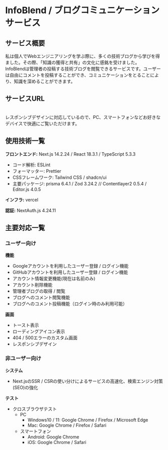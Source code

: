# InfoBlend / ブログコミュニケーションサービス

## サービス概要

私は個人でWebエンジニアリングを学ぶ際に、多くの技術ブログから学びを得ました。その際、「知識の獲得と共有」の文化に感銘を受けました。  
InfoBlendは管理者の投稿する技術ブログを閲覧できるサービスです。ユーザーは自由にコメントを投稿することができ、コミュニケーションをとることにより、知識を深めることができます。


## サービスURL

[](https://info-blend.vercel.app/)  
レスポンシブデザインに対応しているので、PC、スマートフォンなどお好きなデバイスで快適にご覧いただけます。

## 使用技術一覧

**フロントエンド:** Next.js 14.2.24 / React 18.3.1 / TypeScript 5.3.3

- コード解析: ESLint
- フォーマッター: Prettier
- CSSフレームワーク: Tailwind CSS / shadcn/ui
- 主要パッケージ: prisma 6.4.1 / Zod 3.24.2 // Contentlayer2 0.5.4 / Editor.js 4.0.5

**インフラ:** vercel

**認証:** NextAuth.js 4.24.11

## 主要対応一覧

### ユーザー向け

**機能**

- Googleアカウントを利用したユーザー登録 / ログイン機能
- GitHubアカウントを利用したユーザー登録 / ログイン機能
- アカウント情報変更機能(現在は名前のみ)
- アカウント削除機能
- 管理者ブログの取得 / 閲覧
- ブログへのコメント閲覧機能
- ブログへのコメント投稿機能（ログイン時のみ利用可能）

**画面**

- トースト表示
- ローディングアイコン表示
- 404 / 500エラーのカスタム画面
- レスポンシブデザイン

### 非ユーザー向け

**システム**

- Next.jsのSSR / CSRの使い分けによるサービスの高速化、検索エンジン対策(SEO)の強化

**テスト**

- クロスブラウザテスト
    - PC
        - Windows10 / 11: Google Chrome / Firefox / Microsoft Edge
        - Mac: Google Chrome / Firefox / Safari
    - スマートフォン
        - Android: Google Chrome
        - iOS: Google Chrome / Safari
